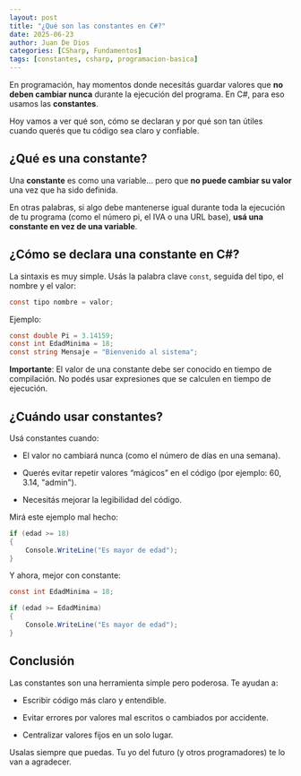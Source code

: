 ```yaml
---
layout: post
title: "¿Qué son las constantes en C#?"
date: 2025-06-23
author: Juan De Dios
categories: [CSharp, Fundamentos]
tags: [constantes, csharp, programacion-basica]
---
```


En programación, hay momentos donde necesitás guardar valores que **no deben cambiar nunca** durante la ejecución del programa. En C#, para eso usamos las **constantes**.

Hoy vamos a ver qué son, cómo se declaran y por qué son tan útiles cuando querés que tu código sea claro y confiable.



## ¿Qué es una constante?

Una **constante** es como una variable… pero que **no puede cambiar su valor** una vez que ha sido definida.

En otras palabras, si algo debe mantenerse igual durante toda la ejecución de tu programa (como el número pi, el IVA o una URL base), **usá una constante en vez de una variable**.



## ¿Cómo se declara una constante en C#?

La sintaxis es muy simple. Usás la palabra clave `const`, seguida del tipo, el nombre y el valor:

```csharp
const tipo nombre = valor;
```

Ejemplo:
```csharp
const double Pi = 3.14159;
const int EdadMinima = 18;
const string Mensaje = "Bienvenido al sistema";
```
**Importante**: El valor de una constante debe ser conocido en tiempo de compilación. No podés usar expresiones que se calculen en tiempo de ejecución.


## ¿Cuándo usar constantes?
Usá constantes cuando:

- El valor no cambiará nunca (como el número de días en una semana).

- Querés evitar repetir valores “mágicos” en el código (por ejemplo: 60, 3.14, "admin").

- Necesitás mejorar la legibilidad del código.


Mirá este ejemplo mal hecho:
```csharp
if (edad >= 18)
{
    Console.WriteLine("Es mayor de edad");
}
```

Y ahora, mejor con constante:
```csharp
const int EdadMinima = 18;

if (edad >= EdadMinima)
{
    Console.WriteLine("Es mayor de edad");
}
```

## Conclusión
Las constantes son una herramienta simple pero poderosa. Te ayudan a:

- Escribir código más claro y entendible.

- Evitar errores por valores mal escritos o cambiados por accidente.

- Centralizar valores fijos en un solo lugar.

Usalas siempre que puedas. Tu yo del futuro (y otros programadores) te lo van a agradecer.
